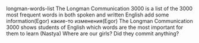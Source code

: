 longman-words-list
The Longman Communication 3000 is a list of the 3000 most frequent words in both spoken and written English
add some information(Egor)
какие-то изменения(Egor)
The Longman Communication 3000 shows students of English which words are the most important for them to learn (Nastya)
Where are our girls? 
Did they commit anything?

